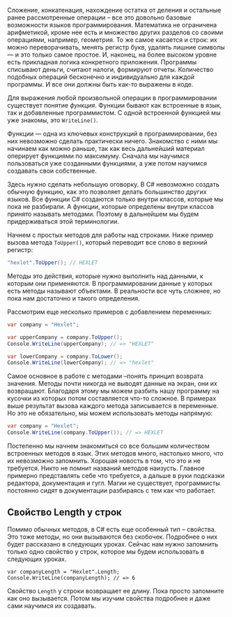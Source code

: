 
Сложение, конкатенация, нахождение остатка от деления и остальные ранее рассмотренные операции – все это довольно базовые возможности языков программирования. Математика не ограничена арифметикой, кроме нее есть и множество других разделов со своими операциями, например, геометрия. То же самое касается и строк: их можно переворачивать, менять регистр букв, удалять лишние символы — и это только самое простое. И, наконец, на более высоком уровне есть прикладная логика конкретного приложения. Программы списывают деньги, считают налоги, формируют отчеты. Количество подобных операций бесконечно и индивидуально для каждой программы. И все они должны быть как-то выражены в коде.

Для выражения любой произвольной операции в программировании существует понятие *функция*. Функции бывают как встроенные в язык, так и добавленные программистом. С одной встроенной функцией мы уже знакомы, это `WriteLine()`.

Функции — одна из ключевых конструкций в программировании, без них невозможно сделать практически ничего. Знакомство с ними мы начинаем как можно раньше, так как весь дальнейший материал оперирует функциями по максимуму. Сначала мы научимся пользоваться уже созданными функциями, а уже потом научимся создавать свои собственные.

Здесь нужно сделать небольшую оговорку. В C# невозможно создать обычную функцию, как это позволяет делать большинство других языков. Все функции C# создаются только внутри классов, которые мы пока не разбирали. А функции, которые определены внутри классов принято называть методами. Поэтому в дальнейшем мы будем придерживаться этой терминологии.

Начнем с простых методов для работы над строками. Ниже пример вызова метода `ToUpper()`, который переводит все слово в верхний регистр:

```cs
"hexlet".ToUpper(); // HEXLET
```

Методы это действия, которые нужно выполнить над данными, к которым они применяются. В программировании данные у которых есть методы называют объектами. В реальности все чуть сложнее, но пока нам достаточно и такого определения.

Рассмотрим еще несколько примеров с добавлением переменных:

```cs
var company = "Hexlet";

var upperCompany = company.ToUpper();
Console.WriteLine(upperCompany); // => "HEXLET"

var lowerCompany = company.ToLower();
Console.WriteLine(lowerCompany); // => "hexlet"
```

Самое основное в работе с методами –понять принцип возврата значения. Методы почти никогда не выводят данные на экран, они их возвращают. Благодаря этому мы можем разбить нашу программу на кусочки из которых потом составляется что-то сложное. В примерах выше результат вызова каждого метода записывается в переменные. Но это не обязательно, мы можем использовать методы напрямую:

```cs
var company = "Hexlet";
Console.WriteLine(company.ToUpper()); // => HEXLET
```

Постепенно мы начнем знакомиться со все большим количеством встроенных методов в язык. Этих методов много, настолько много, что их невозможно запомнить. Хорошая новость в том, что это и не требуется. Никто не помнит названий методов наизусть. Главное примерно представлять себе что требуется, а дальше в руки подсказки редактора, документация и гугл. Магии не существует, программисты постоянно сидят в документации разбираясь с тем как что работает.

## Свойство Length у строк

Помимо обычных методов, в C# есть еще особенный тип – свойства. Это тоже методы, но они вызываются без скобочек. Подробнее о них будет рассказано в следующих уроках. Сейчас нам нужно запомнить только одно свойство у строк, которое мы будем использовать в следующих уроках.

```
var companyLength = "Hexlet".Length;
Console.WriteLine(companyLength); // => 6
```

Свойство `Length` у строки возвращает ее длину. Пока просто запомните как оно вызывается. Потом мы изучим свойства подробнее и даже сами научимся их создавать.
